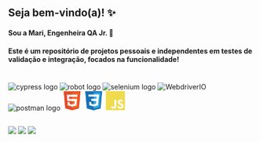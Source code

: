 ## Seja bem-vindo(a)! ✨
#### Sou a Mari, Engenheira QA Jr. 🌠
#### Este é um repositório de projetos pessoais e independentes em testes de validação e integração, focados na funcionalidade!
#
<div style="text-align:left">
<img src="https://images.ctfassets.net/q5gr0s7pk997/Th8458WoDPgh1xOcYjv4Q/b2328d538c7d499853bfff3ac11540c5/Cypress.png" height="40" width="40" alt="cypress logo"  />
<img src="https://cdn.jsdelivr.net/npm/simple-icons@4.19.0/icons/robotframework.svg" height="40" width="52" alt="robot logo"  />
<img src="https://seeklogo.com/images/S/selenium-logo-A1B53CEFB0-seeklogo.com.png" height="40" width="40" alt="selenium logo"  />
<img alt="WebdriverIO" src="https://webdriver.io/assets/images/robot-3677788dd63849c56aa5cb3f332b12d5.svg" width="34">
<img src="https://www.svgrepo.com/show/354202/postman-icon.svg" height="40" width="52" alt="postman logo"  />
  <img alt="WebdriverIO" src="https://raw.githubusercontent.com/devicons/devicon/master/icons/html5/html5-original.svg" width="40">
  <img alt="WebdriverIO" src="https://raw.githubusercontent.com/devicons/devicon/master/icons/css3/css3-original.svg" width="40">
  <img alt="WebdriverIO" src="https://raw.githubusercontent.com/devicons/devicon/master/icons/javascript/javascript-plain.svg" width="40">
</div>
  
  ##
 
<div> 
  <a href = "mailto:marilosilveirat@gmail.com"><img src="https://img.shields.io/badge/-Gmail-%23333?style=for-the-badge&logo=gmail&logoColor=white" target="_blank"></a>
  <a href="https://www.linkedin.com/in/mariana-o-silveira" target="_blank"><img src="https://img.shields.io/badge/-LinkedIn-%230077B5?style=for-the-badge&logo=linkedin&logoColor=white" target="_blank"></a> 
  <a href="https://instagram.com/marisilveirat" target="_blank"><img src="https://img.shields.io/badge/-Instagram-%23E4405F?style=for-the-badge&logo=instagram&logoColor=white" target="_blank"></a>
</div>
